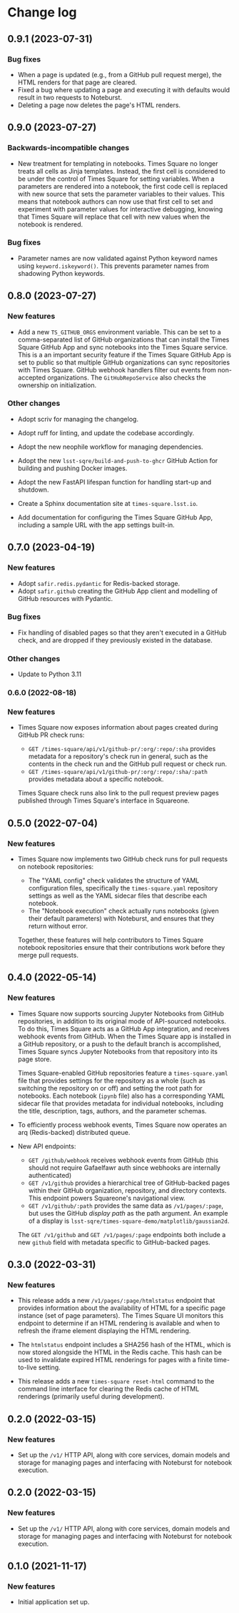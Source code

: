 # Change log

<!--
Generate new changelog fragments with: scriv create.

Collect fragments into this file with: scriv collect --version X.Y.Z
-->

<!-- scriv-insert-here -->

<a id='changelog-0.9.1'></a>
## 0.9.1 (2023-07-31)

### Bug fixes

- When a page is updated (e.g., from a GitHub pull request merge), the HTML renders for that page are cleared.
- Fixed a bug where updating a page and executing it with defaults would result in two requests to Noteburst.
- Deleting a page now deletes the page's HTML renders.

<a id='changelog-0.9.0'></a>

## 0.9.0 (2023-07-27)

### Backwards-incompatible changes

- New treatment for templating in notebooks. Times Square no longer treats all cells as Jinja templates. Instead, the first cell is considered to be under the control of Times Square for setting variables. When a parameters are rendered into a notebook, the first code cell is replaced with new source that sets the parameter variables to their values. This means that notebook authors can now use that first cell to set and experiment with parameter values for interactive debugging, knowing that Times Square will replace that cell with new values when the notebook is rendered.

### Bug fixes

- Parameter names are now validated against Python keyword names using `keyword.iskeyword()`. This prevents parameter names from shadowing Python keywords.

<a id='changelog-0.8.0'></a>

## 0.8.0 (2023-07-27)

### New features

- Add a new `TS_GITHUB_ORGS` environment variable. This can be set to a comma-separated list of GitHub organizations that can install the Times Square GitHub App and sync notebooks into the Times Square service. This is a an important security feature if the Times Square GitHub App is set to public so that multiple GitHub organizations can sync repositories with Times Square. GitHub webhook handlers filter out events from non-accepted organizations. The `GitHubRepoService` also checks the ownership on initialization.

### Other changes

- Adopt scriv for managing the changelog.
- Adopt ruff for linting, and update the codebase accordingly.
- Adopt the new neophile workflow for managing dependencies.
- Adopt the new `lsst-sqre/build-and-push-to-ghcr` GitHub Action for building and pushing Docker images.
- Adopt the new FastAPI lifespan function for handling start-up and shutdown.
- Create a Sphinx documentation site at `times-square.lsst.io`.

- Add documentation for configuring the Times Square GitHub App, including a sample URL with the app settings built-in.

## 0.7.0 (2023-04-19)

### New features

- Adopt `safir.redis.pydantic` for Redis-backed storage.
- Adopt `safir.github` creating the GitHub App client and modelling of GitHub resources with Pydantic.

### Bug fixes

- Fix handling of disabled pages so that they aren't executed in a GitHub check, and are dropped if they previously existed in the database.

### Other changes

- Update to Python 3.11

### 0.6.0 (2022-08-18)

### New features

- Times Square now exposes information about pages created during GitHub PR check runs:

  - `GET /times-square/api/v1/github-pr/:org/:repo/:sha` provides metadata for a repository's check run in general, such as the contents in the check run and the GitHub pull request or check run.
  - `GET /times-square/api/v1/github-pr/:org/:repo/:sha/:path` provides metadata about a specific notebook.

  Times Square check runs also link to the pull request preview pages published through Times Square's interface in Squareone.

## 0.5.0 (2022-07-04)

### New features

- Times Square now implements two GitHub check runs for pull requests on notebook repositories:

  - The "YAML config" check validates the structure of YAML configuration files, specifically the `times-square.yaml` repository settings as well as the YAML sidecar files that describe each notebook.
  - The "Notebook execution" check actually runs notebooks (given their default parameters) with Noteburst, and ensures that they return without error.

  Together, these features will help contributors to Times Square notebook repositories ensure that their contributions work before they merge pull requests.

## 0.4.0 (2022-05-14)

### New features

- Times Square now supports sourcing Jupyter Notebooks from GitHub repositories, in addition to its original mode of API-sourced notebooks. To do this, Times Square acts as a GitHub App integration, and receives webhook events from GitHub. When the Times Square app is installed in a GitHub repository, or a push to the default branch is accomplished, Times Square syncs Jupyter Notebooks from that repository into its page store.

  Times Square-enabled GitHub repositories feature a `times-square.yaml` file that provides settings for the repository as a whole (such as switching the repository on or off) and setting the root path for notebooks. Each notebook (`ipynb` file) also has a corresponding YAML sidecar file that provides metadata for individual notebooks, including the title, description, tags, authors, and the parameter schemas.

- To efficiently process webhook events, Times Square now operates an arq (Redis-backed) distributed queue.

- New API endpoints:

  - `GET /github/webhook` receives webhook events from GitHub (this should not require Gafaelfawr auth since webhooks are internally authenticated)
  - `GET /v1/github` provides a hierarchical tree of GitHub-backed pages within their GitHub organization, repository, and directory contexts. This endpoint powers Squareone's navigational view.
  - `GET /v1/github/:path` provides the same data as `/v1/pages/:page`, but uses the GitHub _display path_ as the path argument. An example of a display is `lsst-sqre/times-square-demo/matplotlib/gaussian2d`.

  The `GET /v1/github` and `GET /v1/pages/:page` endpoints both include a new `github` field with metadata specific to GitHub-backed pages.

## 0.3.0 (2022-03-31)

### New features

- This release adds a new `/v1/pages/:page/htmlstatus` endpoint that provides information about the availability of HTML for a specific page instance (set of page parameters). The Times Square UI monitors this endpoint to determine if an HTML rendering is available and when to refresh the iframe element displaying the HTML rendering.

- The `htmlstatus` endpoint includes a SHA256 hash of the HTML, which is now stored alongside the HTML in the Redis cache. This hash can be used to invalidate expired HTML renderings for pages with a finite time-to-live setting.

- This release adds a new `times-square reset-html` command to the command line interface for clearing the Redis cache of HTML renderings (primarily useful during development).

## 0.2.0 (2022-03-15)

### New features

- Set up the `/v1/` HTTP API, along with core services, domain models and storage for managing pages and interfacing with Noteburst for notebook execution.

## 0.2.0 (2022-03-15)

### New features

- Set up the `/v1/` HTTP API, along with core services, domain models and storage for managing pages and interfacing with Noteburst for notebook execution.

## 0.1.0 (2021-11-17)

### New features

- Initial application set up.
